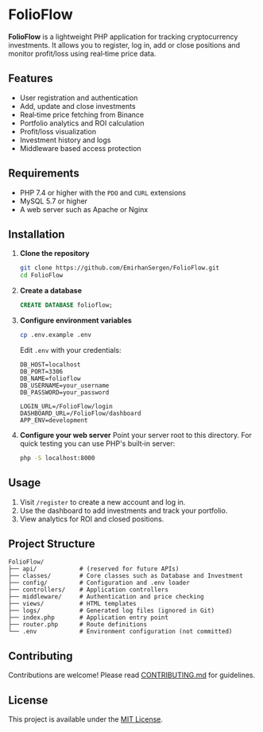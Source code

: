 # FolioFlow

**FolioFlow** is a lightweight PHP application for tracking cryptocurrency investments. It allows you to register, log in, add or close positions and monitor profit/loss using real‑time price data.

## Features

- User registration and authentication
- Add, update and close investments
- Real‑time price fetching from Binance
- Portfolio analytics and ROI calculation
- Profit/loss visualization
- Investment history and logs
- Middleware based access protection

## Requirements

- PHP 7.4 or higher with the `PDO` and `CURL` extensions
- MySQL 5.7 or higher
- A web server such as Apache or Nginx

## Installation

1. **Clone the repository**
   ```bash
   git clone https://github.com/EmirhanSergen/FolioFlow.git
   cd FolioFlow
   ```
2. **Create a database**
   ```sql
   CREATE DATABASE folioflow;
   ```
3. **Configure environment variables**
   ```bash
   cp .env.example .env
   ```
   Edit `.env` with your credentials:
   ```env
   DB_HOST=localhost
   DB_PORT=3306
   DB_NAME=folioflow
   DB_USERNAME=your_username
   DB_PASSWORD=your_password

   LOGIN_URL=/FolioFlow/login
   DASHBOARD_URL=/FolioFlow/dashboard
   APP_ENV=development
   ```
4. **Configure your web server**
   Point your server root to this directory. For quick testing you can use PHP's built‑in server:
   ```bash
   php -S localhost:8000
   ```

## Usage

1. Visit `/register` to create a new account and log in.
2. Use the dashboard to add investments and track your portfolio.
3. View analytics for ROI and closed positions.

## Project Structure

```text
FolioFlow/
├── api/            # (reserved for future APIs)
├── classes/        # Core classes such as Database and Investment
├── config/         # Configuration and .env loader
├── controllers/    # Application controllers
├── middleware/     # Authentication and price checking
├── views/          # HTML templates
├── logs/           # Generated log files (ignored in Git)
├── index.php       # Application entry point
├── router.php      # Route definitions
└── .env            # Environment configuration (not committed)
```

## Contributing

Contributions are welcome! Please read [CONTRIBUTING.md](CONTRIBUTING.md) for guidelines.

## License

This project is available under the [MIT License](LICENSE).
